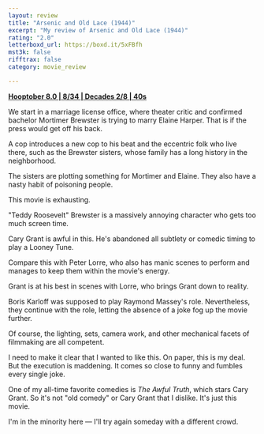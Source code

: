 ```yaml
---
layout: review
title: "Arsenic and Old Lace (1944)"
excerpt: "My review of Arsenic and Old Lace (1944)"
rating: "2.0"
letterboxd_url: https://boxd.it/5xFBfh
mst3k: false
rifftrax: false
category: movie_review

---
```


<b><a href="https://boxd.it/pOvfW/detail" title="Hooptober 8.0 | 8/34 | Decades 2/8 | 40s">Hooptober 8.0 | 8/34 | Decades 2/8 | 40s</a></b>

We start in a marriage license office, where theater critic and confirmed bachelor Mortimer Brewster is trying to marry Elaine Harper. That is if the press would get off his back.

A cop introduces a new cop to his beat and the eccentric folk who live there, such as the Brewster sisters, whose family has a long history in the neighborhood.

The sisters are plotting something for Mortimer and Elaine. They also have a nasty habit of poisoning people.

This movie is exhausting.

"Teddy Roosevelt" Brewster is a massively annoying character who gets too much screen time.

Cary Grant is awful in this. He's abandoned all subtlety or comedic timing to play a Looney Tune.

Compare this with Peter Lorre, who also has manic scenes to perform and manages to keep them within the movie's energy.

Grant is at his best in scenes with Lorre, who brings Grant down to reality.

Boris Karloff was supposed to play Raymond Massey's role. Nevertheless, they continue with the role, letting the absence of a joke fog up the movie further.

Of course, the lighting, sets, camera work, and other mechanical facets of filmmaking are all competent.

I need to make it clear that I wanted to like this. On paper, this is my deal. But the execution is maddening. It comes so close to funny and fumbles every single joke.

One of my all-time favorite comedies is <i>The Awful Truth</i>, which stars Cary Grant. So it's not "old comedy" or Cary Grant that I dislike. It's just this movie.

I'm in the minority here — I'll try again someday with a different crowd.